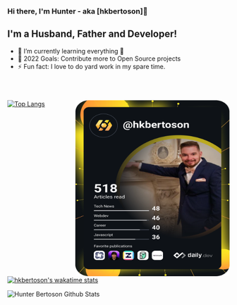 ### Hi there, I'm Hunter - aka [hkbertoson]👋
## I'm a Husband, Father and Developer!
- 🌱 I’m currently learning everything 🤣
- 🥅 2022 Goals: Contribute more to Open Source projects
- ⚡ Fun fact: I love to do yard work in my spare time. 
<br>
<br>



<a href="https://app.daily.dev/hkbertoson"><img src="https://github.com/hkbertoson/hkbertoson/blob/main/devcard.svg" width="350" height = "400" align = "right" alt="Hunter Bertoson's Dev Card"/></a>


[![Top Langs](https://github-readme-stats.vercel.app/api/top-langs/?username=hkbertoson&layout=compact&theme=radical)](https://github.com/anuraghazra/github-readme-stats)

[![hkbertoson's wakatime stats](https://github-readme-stats.vercel.app/api/wakatime?username=hkbertoson)](https://github.com/anuraghazra/github-readme-stats)


<img align = "center" alt = "Hunter Bertoson Github Stats" src = "https://github-readme-stats.vercel.app/api?username=hkbertoson&show_icons=true&hide_border=true&count_private=true&theme=radical" />
